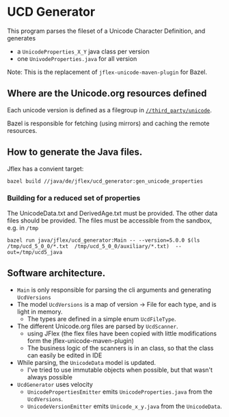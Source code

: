 # UCD Generator

This program parses the fileset of a Unicode Character Definition,
and generates 
* a `UnicodeProperties_X_Y` java class per version
* one `UnivodeProperties.java` for all version

Note: This is the replacement of `jflex-unicode-maven-plugin` for Bazel.

## Where are the Unicode.org resources defined

Each unicode version is defined as a filegroup in
[`//third_party/unicode`](../../../third_party/unicode).

Bazel is responsible for fetching (using mirrors) and caching the remote resources.

## How to generate the Java files.

Jflex has a convient target:

    bazel build //java/de/jflex/ucd_generator:gen_unicode_properties

### Building for a reduced set of properties

The UnicodeData.txt and DerivedAge.txt must be provided.
The other data files should be provided.
The files must be accessible from the sandbox, e.g. in `/tmp`

    bazel run java/jflex/ucd_generator:Main -- --version=5.0.0 $(ls /tmp/ucd_5_0_0/*.txt  /tmp/ucd_5_0_0/auxiliary/*.txt)  --out=/tmp/ucd5_java
    
## Software architecture.

* `Main` is only responsible for parsing the cli arguments
  and generating `UcdVersions`
* The model `UcdVersions` is a map of version → File for each type, and is light in memory.
  * The types are defined in a simple enum `UcdFileType`.
* The different Unicode.org files are parsed by `UcdScanner`.
  * using JFlex (the flex files have been copied with little modifications form the jflex-unicode-maven-plugin)
  * The business logic of the scanners is in an class, so that the class can easily be edited in IDE
* While parsing, the `UnicodeData` model is updated.
  * I've tried to use immutable objects when possible, but that wasn't always possible
* `UcdGenerator` uses velocity
  * `UnicodePropertiesEmitter` emits `UnicodeProperties.java` from the `UcdVersions`.
  * `UnicodeVersionEmitter` emits `Unicode_x_y.java` from the `UnicodeData`.
